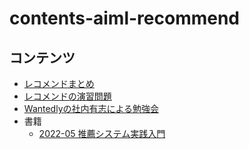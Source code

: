 # contents-aiml-recommend

## コンテンツ

- [レコメンドまとめ](https://note.com/masa_kazama/n/n586d0e2d49d2)
- [レコメンドの演習問題](https://recsyslab.github.io/recsys-python/)
- [Wantedlyの社内有志による勉強会](https://github.com/wantedly/machine-learning-round-table)
- 書籍
  - [2022-05 推薦システム実践入門](https://www.oreilly.co.jp/books/9784873119663/)
